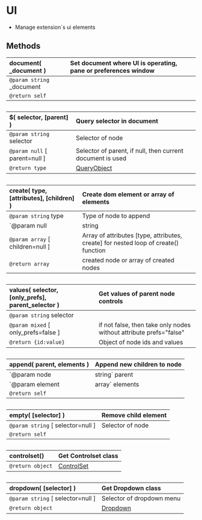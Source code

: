 # UI  
* Manage extension`s ui elements  


## Methods  

| __document__( \_document )	| Set document where UI is operating, pane or preferences window	|  
|:---	|:---	|  
|`@param string` \_document	|	|  
|`@return self`	|	|  

##  

| __$__( selector, [parent] )	|Query selector in document	|  
|:---	|:---	|  
|`@param string` selector	|Selector of node	|  
|`@param null` [ parent=null ]	|Selector of parent, if null, then current document is used	|  
|`@return type`	|[QueryObject](https://docs.activestate.com/komodo/11/sdk/api/module-ko_dom-QueryObject.html)	|  

##  

| __create__( type, [attributes], [children] )	|Create dom element or array of elements	|  
|:---	|:---	|  
|`@param string` type	|Type of node to append	|  
|`@param null|string|object|[object]` [attributes]	|Attributes for controls, define array of strings or array of objects for adding multiple nodes	|  
|`@param array` [ children=null ]	|Array of attributes [type, attributes, create] for nested loop of create() function  
|`@return array`	|created node or array of created nodes	|  

##  
| __values__( selector, [only_prefs], parent_selector )	|Get values of parent node controls	|  
|:---	|:---	|  
|`@param string` selector	|	|  
|`@param mixed` [ only_prefs=false ]	|if not false, then take only nodes without attribute prefs="false"	|  
|`@return {id:value}`	|Object of node ids and values	|  

##  

| __append__( parent, elements )	|Append new children to node	|  
|:---	|:---	|  
|`@param node|string` parent	|Node element or selector of parent to append children	|  
|`@param element|array` elements	|Element to append	|  
|`@return self`	|	|  

##  

| __empty__( [selector] )	|Remove child element	|  
|:---	|:---	|  
|`@param string` [ selector=null ]	|Selector of node	|  
|`@return self`	|	|  

##  

| __controlset__()	|Get Controlset class	|  
|:---	|:---	|  
|`@return object`	|[ControlSet](Controls\ControlSet)	|  

##  

| __dropdown__( [selector] )	|Get Dropdown class	|  
|:---	|:---	|  
|`@param string` [ selector=null ]	|Selector of dropdown menu	|  
|`@return object`	|[Dropdown](Controls\Dropdown)	|  

##  
  